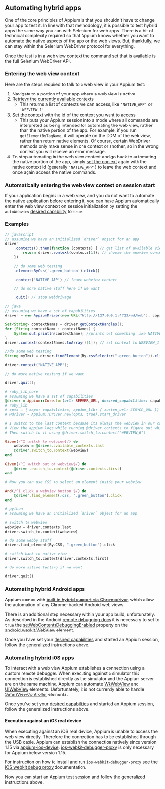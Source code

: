 ## Automating hybrid apps

One of the core principles of Appium is that you shouldn't have to change your
app to test it. In line with that methodology, it is possible to test hybrid
apps the same way you can with Selenium for web apps. There is a bit of technical
complexity required so that Appium knows whether you want to automate the native
aspects of the app or the web views. But, thankfully, we can stay within the
Selenium WebDriver protocol for everything.

Once the test is in a web view context the command set that is available is the
full [Selenium](http://www.seleniumhq.org/) [WebDriver API](http://www.seleniumhq.org/docs/03_webdriver.jsp).


### Entering the web view context

Here are the steps required to talk to a web view in your Appium test:

1. Navigate to a portion of your app where a web view is active
1. [Retrieve the currently available contexts](/docs/en/commands/context/get-contexts.md)
    * This returns a list of contexts we can access, like `'NATIVE_APP'` or `'WEBVIEW_1'`
1. [Set the context](/docs/en/commands/context/set-context.md) with the id of
  the context you want to access
    * This puts your Appium session into a mode where all commands are
      interpreted as being intended for automating the web view, rather than the
      native portion of the app. For example, if you run `getElementByTagName`, it
      will operate on the DOM of the web view, rather than return native elements.
      Of course, certain WebDriver methods only make sense in one context or
      another, so in the wrong context you will receive an error message.
1. To stop automating in the web view context and go back to automating the
   native portion of the app, simply [set the context](/docs/en/commands/context/set-context.md)
   again with the native context id (generally `'NATIVE_APP'`) to leave the web
   context and once again access the native commands.


### Automatically entering the web view context on session start

If your application begins in a web view, and you do not want to automate the
native application before entering it, you can have Appium automatically enter
the web view context on session initialization by setting the `autoWebview`
[desired capability](/docs/en/writing-running-appium/caps.md) to `true`.


### Examples

```javascript
// javascript
// assuming we have an initialized `driver` object for an app
driver
    .contexts().then(function (contexts) { // get list of available views. Returns array: ["NATIVE_APP","WEBVIEW_1"]
        return driver.context(contexts[1]); // choose the webview context
    })

    // do some web testing
    .elementsByCss('.green_button').click()

    .context('NATIVE_APP') // leave webview context

    // do more native stuff here if we want

    .quit() // stop webdrivage
```

```java
// java
// assuming we have a set of capabilities
driver = new AppiumDriver(new URL("http://127.0.0.1:4723/wd/hub"), capabilities);

Set<String> contextNames = driver.getContextHandles();
for (String contextName : contextNames) {
    System.out.println(contextName); //prints out something like NATIVE_APP \n WEBVIEW_1
}
driver.context(contextNames.toArray()[1]); // set context to WEBVIEW_1

//do some web testing
String myText = driver.findElement(By.cssSelector(".green_button")).click();

driver.context("NATIVE_APP");

// do more native testing if we want

driver.quit();
```

```ruby
# ruby_lib_core
# assuming we have a set of capabilities
@driver = Appium::Core.for(url: SERVER_URL, desired_capabilities: capabilities).start_driver
# ruby_lib
# opts = { caps: capabilities, appium_lib: { custom_url: SERVER_URL }}
# @driver = Appium::Driver.new(opts, true).start_driver

# I switch to the last context because its always the webview in our case, in other cases you may need to specify a context
# View the appium logs while running @driver.contexts to figure out which context is the one you want and find the associated ID
# Then switch to it using @driver.switch_to.context("WEBVIEW_6")

Given(/^I switch to webview$/) do
    webview = @driver.available_contexts.last
    @driver.switch_to.context(webview)
end

Given(/^I switch out of webview$/) do
    @driver.switch_to.context(@driver.contexts.first)
end

# Now you can use CSS to select an element inside your webview

And(/^I click a webview button $/) do
    @driver.find_element(:css, ".green_button").click
end
```

```python
# python
# assuming we have an initialized `driver` object for an app

# switch to webview
webview = driver.contexts.last
driver.switch_to.context(webview)

# do some webby stuff
driver.find_element(By.CSS, ".green_button").click

# switch back to native view
driver.switch_to.context(driver.contexts.first)

# do more native testing if we want

driver.quit()
```

### Automating hybrid Android apps

Appium comes with [built-in hybrid support via Chromedriver](/docs/en/writing-running-appium/web/chromedriver.md),
which allow the automation of any Chrome-backed Android web views.

There is an additional step necessary within your app build, unfortunately. As
described in the Android [remote debugging docs](https://developers.google.com/web/tools/chrome-devtools/remote-debugging/webviews)
it is necessary to set to `true` the [setWebContentsDebuggingEnabled](http://developer.android.com/reference/android/webkit/WebView.html#setWebContentsDebuggingEnabled(boolean))
property on the [android.webkit.WebView](http://developer.android.com/reference/android/webkit/WebView.html)
element.

Once you have set your [desired capabilities](/docs/en/writing-running-appium/caps.md)
and started an Appium session, follow the generalized instructions above.


### Automating hybrid iOS apps

To interact with a web view Appium establishes a connection using a custom
remote debugger. When executing against a simulator this connection is
established directly as the simulator and the Appium server are on the same
machine. Appium can automate [WkWebView](https://developer.apple.com/documentation/webkit/wkwebview)
and [UIWebView](https://developer.apple.com/documentation/uikit/uiwebview)
elements. Unfortunately, it is not currently able to handle
[SafariViewController](https://developer.apple.com/documentation/safariservices/sfsafariviewcontroller)
elements.

Once you've set your [desired capabilities](/docs/en/writing-running-appium/caps.md)
and started an Appium session, follow the generalized instructions above.

#### Execution against an iOS real device

When executing against an iOS real device, Appium is unable to access the web view
directly. Therefore the connection has to be established through the USB cable.
Appium can establish the connection natively since version 1.15 via [appium-ios-device](https://github.com/appium/appium-ios-device).
[ios-webkit-debugger-proxy](https://github.com/google/ios-webkit-debug-proxy) is only necessary for Appium below version 1.15.

For instruction on how to install and run `ios-webkit-debugger-proxy` see the
[iOS webkit debug proxy](/writing-running-appium/web/ios-webkit-debug-proxy.md)
documentation.

Now you can start an Appium test session and follow the generalized instructions
above.
